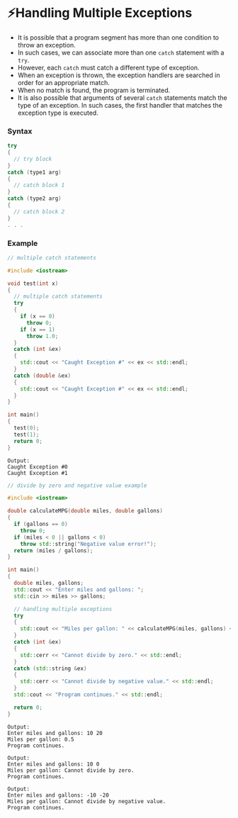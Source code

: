 # ⚡Handling Multiple Exceptions

- It is possible that a program segment has more than one condition to throw an exception.
- In such cases, we can associate more than one `catch` statement with a `try`.
- However, each `catch` must catch a different type of exception.
- When an exception is thrown, the exception handlers are searched in order for an appropriate match.
- When no match is found, the program is terminated.
- It is also possible that arguments of several `catch` statements match the type of an exception. In such cases, the first handler that matches the exception type is executed.

### Syntax

```cpp
try
{
  // try block
}
catch (type1 arg)
{
  // catch block 1
}
catch (type2 arg)
{
  // catch block 2
}
. . .

```

### Example

```cpp
// multiple catch statements

#include <iostream>

void test(int x)
{
  // multiple catch statements
  try
  {
    if (x == 0)
      throw 0;
    if (x == 1)
      throw 1.0;
  }
  catch (int &ex)
  {
    std::cout << "Caught Exception #" << ex << std::endl;
  }
  catch (double &ex)
  {
    std::cout << "Caught Exception #" << ex << std::endl;
  }
}

int main()
{
  test(0);
  test(1);
  return 0;
}
```

```
Output:
Caught Exception #0
Caught Exception #1
```

```cpp
// divide by zero and negative value example

#include <iostream>

double calculateMPG(double miles, double gallons)
{
  if (gallons == 0)
    throw 0;
  if (miles < 0 || gallons < 0)
    throw std::string("Negative value error!");
  return (miles / gallons);
}

int main()
{
  double miles, gallons;
  std::cout << "Enter miles and gallons: ";
  std::cin >> miles >> gallons;

  // handling multiple exceptions
  try
  {
    std::cout << "Miles per gallon: " << calculateMPG(miles, gallons) << std::endl;
  }
  catch (int &ex)
  {
    std::cerr << "Cannot divide by zero." << std::endl;
  }
  catch (std::string &ex)
  {
    std::cerr << "Cannot divide by negative value." << std::endl;
  }
  std::cout << "Program continues." << std::endl;

  return 0;
}
```

```
Output:
Enter miles and gallons: 10 20
Miles per gallon: 0.5
Program continues.
```

```
Output:
Enter miles and gallons: 10 0
Miles per gallon: Cannot divide by zero.
Program continues.
```

```
Output:
Enter miles and gallons: -10 -20
Miles per gallon: Cannot divide by negative value.
Program continues.
```
